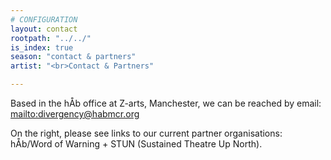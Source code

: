 ```yaml
---
# CONFIGURATION
layout: contact
rootpath: "../../"
is_index: true
season: "contact & partners"
artist: "<br>Contact & Partners"

---
```

Based in the hÅb office at Z-arts, Manchester, we can be reached by email: <mailto:divergency@habmcr.org>        
         
On the right, please see links to our current partner organisations: hÅb/Word of Warning + STUN (Sustained Theatre Up North).
